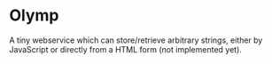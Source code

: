 
# Olymp

A tiny webservice which can store/retrieve arbitrary strings, either by JavaScript or directly from a HTML form (not implemented yet).

